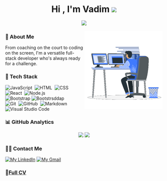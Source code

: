 <h1 align="center"><b>Hi , I'm Vadim </b><img src="https://media.giphy.com/media/hvRJCLFzcasrR4ia7z/giphy.gif" width="35"></h1>

<!-- https://github.com/DenverCoder1/readme-typing-svg/blob/main/README.md -->
<p align="center">
  <img src=
    "https://readme-typing-svg.herokuapp.com?duration=2000&font=Montserrat&color=E67E22&size=40&center=true&vCenter=true&width=600&height=100&lines=Frontend+✔;Backend+✔;Fullstack+✔;Creative+✔✔;Self+learner+✔✔✔;🏀"
    >
  <!-- <a href="https://github.com/DenverCoder1/readme-typing-svg">
  </a> -->
</p>


<picture> <img align="right" src="https://github.com/0xAbdulKhalid/0xAbdulKhalid/raw/main/assets/mdImages/Right_Side.gif" width = 250px></picture>

### 🤟 About Me
From coaching on the court to coding on the screen, I'm a versatile full-stack developer who's always ready for a challenge.

### 🛒 Tech Stack

![JavaScript](https://img.shields.io/badge/-JavaScript-05122A?style=flat&logo=javascript)&nbsp;
![HTML](https://img.shields.io/badge/-HTML-05122A?style=flat&logo=HTML5)&nbsp;
![CSS](https://img.shields.io/badge/-CSS-05122A?style=flat&logo=CSS3&logoColor=1572B6)&nbsp;\
![React](https://img.shields.io/badge/-React-05122A?style=flat&logo=react)&nbsp;
![Node.js](https://img.shields.io/badge/-Node.js-05122A?style=flat&logo=node.js)&nbsp;\
![Bootstrap](https://img.shields.io/badge/-Bootstrap-05122A?style=flat&logo=bootstrap&logoColor=563D7C)
![Bootstrsddap](https://img.shields.io/badge/-Bootstrap-05122A?style=flat&logo=bootstrap&logoColor=563D7C)\
![Git](https://img.shields.io/badge/-Git-05122A?style=flat&logo=git)&nbsp;
![GitHub](https://img.shields.io/badge/-GitHub-05122A?style=flat&logo=github)&nbsp;
![Markdown](https://img.shields.io/badge/-Markdown-05122A?style=flat&logo=markdown)
![Visual Studio Code](https://img.shields.io/badge/-Visual%20Studio%20Code-05122A?style=flat&logo=visual-studio-code&logoColor=007ACC)&nbsp;

### 📊 GitHub Analytics

<p align="center">
  <img height="150em" src="https://github-readme-stats-eight-theta.vercel.app/api/top-langs/?username=vadim-gringauz&layout=compact&langs_count=8&theme=algolia"/>
  <img height="150em" src="https://github-readme-stats-eight-theta.vercel.app/api?username=vadim-gringauz&show_icons=true&theme=algolia&include_all_commits=true&count_private=true"/>
</p>

### 🤝🏻 Contact Me
[![My LinkedIn](https://img.shields.io/badge/LinkedIn-0077B5?style=for-the-badge&logo=linkedin&logoColor=white)](https://www.linkedin.com/in/vadim-gringauz/)
[![My Gmail](https://img.shields.io/badge/Gmail-D14836?style=for-the-badge&logo=gmail&logoColor=white)](mailto:vadim.grin28@gmail.com)

### 📃[Full CV](./assets/vadim-gringauz.pdf)



